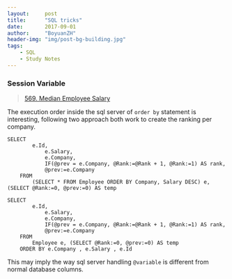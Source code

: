 ```yaml
---
layout:     post
title:      "SQL tricks"
date:       2017-09-01
author:     "BoyuanZH"
header-img: "img/post-bg-building.jpg"
tags:
    - SQL
    - Study Notes
---
```


### Session Variable

> [569. Median Employee Salary](https://leetcode.com/problems/median-employee-salary/description/)
> 

The execution order inside the sql server of `order by` statement is interesting, following two approach both work to create the ranking per company.

```
SELECT 
        e.Id,
            e.Salary,
            e.Company,
            IF(@prev = e.Company, @Rank:=@Rank + 1, @Rank:=1) AS rank,
            @prev:=e.Company
    FROM
        (SELECT * FROM Employee ORDER BY Company, Salary DESC) e, (SELECT @Rank:=0, @prev:=0) AS temp
```


```
SELECT 
        e.Id,
            e.Salary,
            e.Company,
            IF(@prev = e.Company, @Rank:=@Rank + 1, @Rank:=1) AS rank,
            @prev:=e.Company
    FROM
        Employee e, (SELECT @Rank:=0, @prev:=0) AS temp
    ORDER BY e.Company , e.Salary , e.Id
```

This may imply the way sql server handling `@variable` is different from normal database columns.


